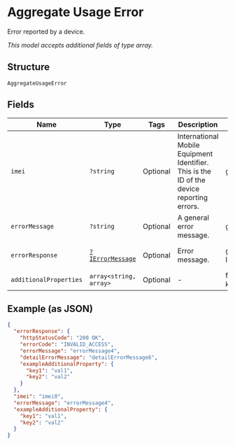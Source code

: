 
# Aggregate Usage Error

Error reported by a device.

*This model accepts additional fields of type array.*

## Structure

`AggregateUsageError`

## Fields

| Name | Type | Tags | Description | Getter | Setter |
|  --- | --- | --- | --- | --- | --- |
| `imei` | `?string` | Optional | International Mobile Equipment Identifier. This is the ID of the device reporting errors. | getImei(): ?string | setImei(?string imei): void |
| `errorMessage` | `?string` | Optional | A general error message. | getErrorMessage(): ?string | setErrorMessage(?string errorMessage): void |
| `errorResponse` | [`?IErrorMessage`](../../doc/models/i-error-message.md) | Optional | Error message. | getErrorResponse(): ?IErrorMessage | setErrorResponse(?IErrorMessage errorResponse): void |
| `additionalProperties` | `array<string, array>` | Optional | - | findAdditionalProperty(string key): array | additionalProperty(string key, array value): void |

## Example (as JSON)

```json
{
  "errorResponse": {
    "httpStatusCode": "200 OK",
    "errorCode": "INVALID_ACCESS",
    "errorMessage": "errorMessage4",
    "detailErrorMessage": "detailErrorMessage6",
    "exampleAdditionalProperty": {
      "key1": "val1",
      "key2": "val2"
    }
  },
  "imei": "imei0",
  "errorMessage": "errorMessage4",
  "exampleAdditionalProperty": {
    "key1": "val1",
    "key2": "val2"
  }
}
```

